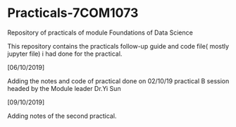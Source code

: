 # Practicals-7COM1073
Repository of practicals of module Foundations of Data Science

This repository contains the practicals follow-up guide and code file( mostly jupyter file) i had done for the practical.  

[06/10/2019]

Adding the notes and code of practical done on 02/10/19 practical B session headed by the Module leader Dr.Yi Sun

[09/10/2019]

Adding notes of the second practical.
